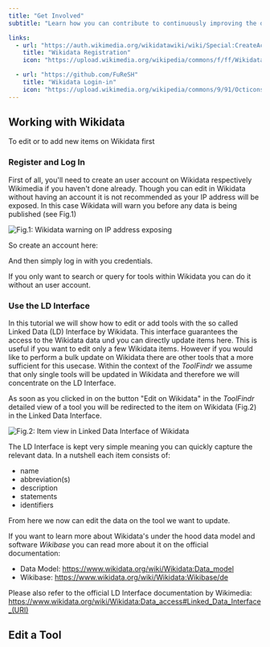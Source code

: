 ```yaml
---
title: "Get Involved"
subtitle: "Learn how you can contribute to continuously improving the data quality of DH tools in Wikidata."

links:
  - url: "https://auth.wikimedia.org/wikidatawiki/wiki/Special:CreateAccount?useformat=desktop&usesul3=1&returnto=Q122946371&centralauthLoginToken=58673a364cd12805fa9542ebf757f961"
    title: "Wikidata Registration"
    icon: "https://upload.wikimedia.org/wikipedia/commons/f/ff/Wikidata-logo.svg"

  - url: "https://github.com/FuReSH"
    title: "Wikidata Login-in"
    icon: "https://upload.wikimedia.org/wikipedia/commons/9/91/Octicons-mark-github.svg"
---
```


## Working with Wikidata

To edit or to add new items on Wikidata first 
### Register and Log In

First of all, you'll need to create an user account on Wikidata respectively Wikimedia if you haven't done already. Though you can edit in Wikidata without having an account it is not recommended as your IP address will be exposed. In this case Wikidata will warn you before any data is being published (see Fig.1)

![Fig.1: Wikidata warning on IP address exposing](/images/wd-screenshot-ip-address.png)

So create an account here: 

And then simply log in with you credentials.

If you only want to search or query for tools within Wikidata you can do it without an user account.

### Use the LD Interface

In this tutorial we will show how to edit or add tools with the so called Linked Data (LD) Interface by Wikidata. This interface guarantees the access to the Wikidata data und you can directly update items here. This is useful if you want to edit only a few Wikidata items. However if you would like to perform a bulk update on Wikidata there are other tools that a more sufficient for this usecase. Within the context of the *ToolFindr* we assume that only single tools will be updated in Wikidata and therefore we will concentrate on the LD Interface.

As soon as you clicked in on the button "Edit on Wikidata" in the *ToolFindr* detailed view of a tool you will be redirected to the item on Wikidata (Fig.2) in the Linked Data Interface.

![Fig.2: Item view in Linked Data Interface of Wikidata ](/images/wd-screenshot-ld-interface.png)

The LD Interface is kept very simple meaning you can quickly capture the relevant data. In a nutshell each item consists of:

- name
- abbreviation(s)
- description
- statements
- identifiers

From here we now can edit the data on the tool we want to update.

If you want to learn more about Wikidata's under the hood data model and software *Wikibase* you can read more about it on the official documentation:

- Data Model: https://www.wikidata.org/wiki/Wikidata:Data_model
- Wikibase: https://www.wikidata.org/wiki/Wikidata:Wikibase/de

Please also refer to the official LD Interface documentation by Wikimedia: https://www.wikidata.org/wiki/Wikidata:Data_access#Linked_Data_Interface_(URI)

## Edit a Tool

<!-- ## Add a new Tool

### Use the Cradle Tool

Besides the Linked Data interface there exist other so called Wikidata tool with which you are able to edit single items. One of them is the *Cradle Tool* where we stored the basic data model for DH tools. With it you can now use an intuitively better interface

https://cradle.toolforge.org/?#/subject/dh_research_tools

## Query a Data Subset -->


